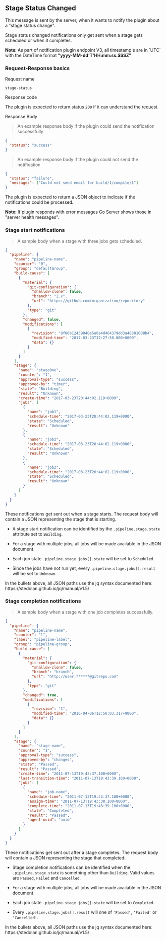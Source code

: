 ## Stage Status Changed

This message is sent by the server, when it wants to notify the plugin about a "stage status change".

Stage status changed notifications only get sent when a stage gets scheduled or when it completes.


<aside class="info">
  <strong>Note</strong>: As part of notification plugin endpoint V3, all timestamp's are in `UTC` with the DateTime format <strong>"yyyy-MM-dd'T'HH:mm:ss.SSSZ"</strong>
</aside>

<a id='stage-start-body'></a>

### Request-Response basics

<p class='request-name-heading'>Request name</p>

`stage-status`

<p class='response-code-heading'>Response code</p>

The plugin is expected to return status `200` if it can understand the request.

<p class='response-body-heading'>Response Body</p>

> An example response body if the plugin could send the notification successfully

```json
{
  "status": "success"
}
```

> An example response body if the plugin could not send the notification

```json
{
  "status": "failure",
  "messages": ["Could not send email for build/1/compile/1"]
}
```

The plugin is expected to return a JSON object to indicate if the notifications could be processed.

<aside class="warning">
  <strong>Note</strong>: If plugin responds with error messages Go Server shows those in "server health messages".
</aside>

<a id='stage-start-body'></a>

### Stage start notifications

> A sample body when a stage with three jobs gets scheduled.

```json
{
  "pipeline": {
    "name": "pipeline-name",
    "counter": "9",
    "group": "defaultGroup",
    "build-cause": [
      {
        "material": {
          "git-configuration": {
            "shallow-clone": false,
            "branch": "2.x",
            "url": "https://github.com/organization/repository"
          },
          "type": "git"
        },
        "changed": false,
        "modifications": [
          {
            "revision": "8f60b12439840e5a0a4d464379dd3a48881008b4",
            "modified-time": "2017-03-23T17:27:58.000+0000",
            "data": {}
          }
        ]
      }
    ],
    "stage": {
      "name": "stageOne",
      "counter": "1",
      "approval-type": "success",
      "approved-by": "timer",
      "state": "Building",
      "result": "Unknown",
      "create-time": "2017-03-23T20:44:02.119+0000",
      "jobs": [
        {
          "name": "job1",
          "schedule-time": "2017-03-23T20:44:02.119+0000",
          "state": "Scheduled",
          "result": "Unknown"
        },
        {
          "name": "job2",
          "schedule-time": "2017-03-23T20:44:02.119+0000",
          "state": "Scheduled",
          "result": "Unknown"
        },
        {
          "name": "job3",
          "schedule-time": "2017-03-23T20:44:02.119+0000",
          "state": "Scheduled",
          "result": "Unknown"
        }
      ]
    }
  }
}
```

These notifications get sent out when a stage starts. The request body will contain a JSON representing the stage that is starting.

* A stage start notification can be identified by the `.pipeline.stage.state` attribute set to `Building`.

* For a stage with multiple jobs, all jobs will be made available in the JSON document.

* Each job state `.pipeline.stage.jobs[].state` will be set to `Scheduled`.

* Since the jobs have not run yet, every `.pipeline.stage.jobs[].result` will be set to `Unknown`.

<aside class="note">
In the bullets above, all JSON paths use the jq syntax documented here: https://stedolan.github.io/jq/manual/v1.5/
</aside>

<a id='stage-complete-body'></a>

### Stage completion notifications

> A sample body when a stage with one job completes successfully.

```json
{
  "pipeline": {
    "name": "pipeline-name",
    "counter": "1",
    "label": "pipeline-label",
    "group": "pipeline-group",
    "build-cause": [
      {
        "material": {
          "git-configuration": {
            "shallow-clone": false,
            "branch": "branch",
            "url": "http://user:******@gitrepo.com"
          },
          "type": "git"
        },
        "changed": true,
        "modifications": [
          {
            "revision": "1",
            "modified-time": "2016-04-06T12:50:03.317+0000",
            "data": {}
          }
        ]
      }
    ],
    "stage": {
      "name": "stage-name",
      "counter": "1",
      "approval-type": "success",
      "approved-by": "changes",
      "state": "Passed",
      "result": "Passed",
      "create-time": "2011-07-13T19:43:37.100+0000",
      "last-transition-time": "2011-07-13T19:43:39.100+0000",
      "jobs": [
        {
          "name": "job-name",
          "schedule-time": "2011-07-13T19:43:37.100+0000",
          "assign-time": "2011-07-13T19:43:38.100+0000",
          "complete-time": "2011-07-13T19:43:39.100+0000",
          "state": "Completed",
          "result": "Passed",
          "agent-uuid": "uuid"
        }
      ]
    }
  }
}
```

These notifications get sent out after a stage completes. The request body will contain a JSON representing the stage that completed.

* Stage completion notifications can be identified when the `.pipeline.stage.state` is something other than `Building`. Valid values are `Passed`, `Failed` and `Cancelled`.

* For a stage with multiple jobs, all jobs will be made available in the JSON document.

* Each job state `.pipeline.stage.jobs[].state` will be set to `Completed`.

* Every `.pipeline.stage.jobs[].result` will one of `'Passed'`, `'Failed'` or `'Cancelled'`.

<aside class="note">
In the bullets above, all JSON paths use the jq syntax documented here: https://stedolan.github.io/jq/manual/v1.5/
</aside>
